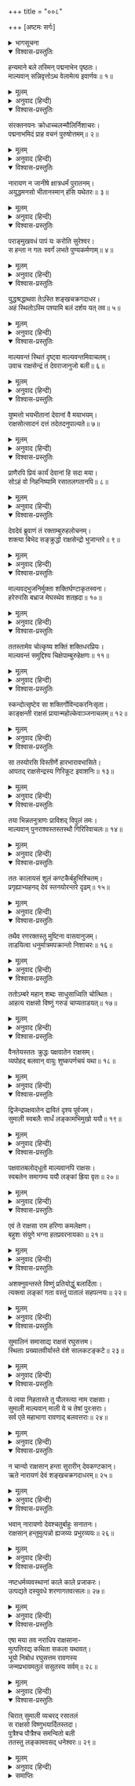 +++
title = "००८"

+++
[अष्टमः सर्गः]



<details><summary>भागसूचना</summary>

8. माल्यवान् का युद्ध और पराजय तथा सुमाली आदि सब राक्षसोंका रसातलमें प्रवेश
</details>

<details open><summary>विश्वास-प्रस्तुतिः</summary>

हन्यमाने बले तस्मिन् पद्मनाभेन पृष्ठतः।  
माल्यवान् सन्निवृत्तोऽथ वेलामेत्य इवार्णवः॥ १॥
</details>

<details><summary>मूलम्</summary>

हन्यमाने बले तस्मिन् पद्मनाभेन पृष्ठतः।  
माल्यवान् सन्निवृत्तोऽथ वेलामेत्य इवार्णवः॥ १॥
</details>

<details><summary>अनुवाद (हिन्दी)</summary>

(अगस्त्यजी कहते हैं—रघुनन्दन!) पद्मनाभ भगवान् विष्णुने जब भागती हुई राक्षसोंकी सेनाको पीछेकी ओरसे मारना आरम्भ किया, तब माल्यवान् लौट पड़ा, मानो महासागर अपनी तट भूमितक जाकर निवृत्त हो गया हो॥
</details>

<details open><summary>विश्वास-प्रस्तुतिः</summary>

संरक्तनयनः क्रोधाच्चलन्मौलिर्निशाचरः।  
पद्मनाभमिदं प्राह वचनं पुरुषोत्तमम्॥ २॥
</details>

<details><summary>मूलम्</summary>

संरक्तनयनः क्रोधाच्चलन्मौलिर्निशाचरः।  
पद्मनाभमिदं प्राह वचनं पुरुषोत्तमम्॥ २॥
</details>

<details><summary>अनुवाद (हिन्दी)</summary>

उसके नेत्र क्रोधसे लाल हो रहे थे और मुकुट हिल रहा था। उस निशाचरने पुरुषोत्तम भगवान् पद्मनाभसे इस प्रकार कहा—॥ २॥
</details>

<details open><summary>विश्वास-प्रस्तुतिः</summary>

नारायण न जानीषे क्षात्रधर्मं पुरातनम्।  
अयुद्धमनसो भीतानस्मान् हंसि यथेतरः॥ ३॥
</details>

<details><summary>मूलम्</summary>

नारायण न जानीषे क्षात्रधर्मं पुरातनम्।  
अयुद्धमनसो भीतानस्मान् हंसि यथेतरः॥ ३॥
</details>

<details><summary>अनुवाद (हिन्दी)</summary>

‘नारायणदेव! जान पड़ता है पुरातन क्षात्रधर्मको बिलकुल नहीं जानते हो, तभी तो साधारण मनुष्यकी भाँति तुम जिनका मन युद्धसे विरत हो गया है तथा जो डरकर भागे जा रहे हैं, ऐसे हम राक्षसोंको भी मार रहे हो॥ ३॥
</details>

<details open><summary>विश्वास-प्रस्तुतिः</summary>

पराङ्मुखवधं पापं यः करोति सुरेश्वर।  
स हन्ता न गतः स्वर्गं लभते पुण्यकर्मणाम्॥ ४॥
</details>

<details><summary>मूलम्</summary>

पराङ्मुखवधं पापं यः करोति सुरेश्वर।  
स हन्ता न गतः स्वर्गं लभते पुण्यकर्मणाम्॥ ४॥
</details>

<details><summary>अनुवाद (हिन्दी)</summary>

‘सुरेश्वर! जो युद्धसे विमुख हुए सैनिकोंके वधका पाप करता है, वह घातक इस शरीरका त्याग करके परलोकमें जानेपर पुण्यकर्मा पुरुषोंको मिलनेवाले स्वर्गको नहीं पाता है॥ ४॥
</details>

<details open><summary>विश्वास-प्रस्तुतिः</summary>

युद्धश्रद्धाथवा तेऽस्ति शङ्खचक्रगदाधर।  
अहं स्थितोऽस्मि पश्यामि बलं दर्शय यत् तव॥ ५॥
</details>

<details><summary>मूलम्</summary>

युद्धश्रद्धाथवा तेऽस्ति शङ्खचक्रगदाधर।  
अहं स्थितोऽस्मि पश्यामि बलं दर्शय यत् तव॥ ५॥
</details>

<details><summary>अनुवाद (हिन्दी)</summary>

‘शङ्ख, चक्र और गदा धारण करनेवाले देवता! यदि तुम्हारे हृदयमें युद्धका हौसला है तो मैं खड़ा हूँ। देखता हूँ, तुममें कितना बल है? दिखाओ अपना पराक्रम’॥ ५॥
</details>

<details open><summary>विश्वास-प्रस्तुतिः</summary>

माल्यवन्तं स्थितं दृष्ट्वा माल्यवन्तमिवाचलम्।  
उवाच राक्षसेन्द्रं तं देवराजानुजो बली॥ ६॥
</details>

<details><summary>मूलम्</summary>

माल्यवन्तं स्थितं दृष्ट्वा माल्यवन्तमिवाचलम्।  
उवाच राक्षसेन्द्रं तं देवराजानुजो बली॥ ६॥
</details>

<details><summary>अनुवाद (हिन्दी)</summary>

माल्यवान् पर्वतके समान अविचलभावसे खड़े हुए राक्षसराज माल्यवान् को देखकर देवराज इन्द्रके छोटे भाई महाबली भगवान् विष्णुने उससे कहा—॥ ६॥
</details>

<details open><summary>विश्वास-प्रस्तुतिः</summary>

युष्मत्तो भयभीतानां देवानां वै मयाभयम्।  
राक्षसोत्सादनं दत्तं तदेतदनुपाल्यते॥ ७॥
</details>

<details><summary>मूलम्</summary>

युष्मत्तो भयभीतानां देवानां वै मयाभयम्।  
राक्षसोत्सादनं दत्तं तदेतदनुपाल्यते॥ ७॥
</details>

<details><summary>अनुवाद (हिन्दी)</summary>

‘देवताओंको तुमलोगोंसे बड़ा भय उपस्थित हुआ है, मैंने राक्षसोंके संहारकी प्रतिज्ञा करके उन्हें अभय दान दिया है; अतः इस रूपमें मेरे द्वारा उस प्रतिज्ञाका ही पालन किया जा रहा है॥ ७॥
</details>

<details open><summary>विश्वास-प्रस्तुतिः</summary>

प्राणैरपि प्रियं कार्यं देवानां हि सदा मया।  
सोऽहं वो निहनिष्यामि रसातलगतानपि॥ ८॥
</details>

<details><summary>मूलम्</summary>

प्राणैरपि प्रियं कार्यं देवानां हि सदा मया।  
सोऽहं वो निहनिष्यामि रसातलगतानपि॥ ८॥
</details>

<details><summary>अनुवाद (हिन्दी)</summary>

‘मुझे अपने प्राण देकर भी सदा ही देवताओंका प्रिय कार्य करना है; इसलिये तुमलोग भागकर रसातलमें चले जाओ तो भी मैं तुम्हारा वध किये बिना नहीं रहूँगा’॥ ८॥
</details>

<details open><summary>विश्वास-प्रस्तुतिः</summary>

देवदेवं ब्रुवाणं तं रक्ताम्बुरुहलोचनम्।  
शक्त्या बिभेद सङ्क्रुद्धो राक्षसेन्द्रो भुजान्तरे॥ ९॥
</details>

<details><summary>मूलम्</summary>

देवदेवं ब्रुवाणं तं रक्ताम्बुरुहलोचनम्।  
शक्त्या बिभेद सङ्क्रुद्धो राक्षसेन्द्रो भुजान्तरे॥ ९॥
</details>

<details><summary>अनुवाद (हिन्दी)</summary>

लाल कमलके समान नेत्रवाले देवाधिदेव भगवान् विष्णु जब इस प्रकार कह रहे थे, उस समय अत्यन्त कुपित हुए राक्षसराज माल्यवान् ने अपनी शक्तिके द्वारा प्रहार करके भगवान् विष्णुका वक्षःस्थल विदीर्ण कर दिया॥ ९॥
</details>

<details open><summary>विश्वास-प्रस्तुतिः</summary>

माल्यवद‍्भुजनिर्मुक्ता शक्तिर्घण्टाकृतस्वना।  
हरेरुरसि बभ्राज मेघस्थेव शतह्रदा॥ १०॥
</details>

<details><summary>मूलम्</summary>

माल्यवद‍्भुजनिर्मुक्ता शक्तिर्घण्टाकृतस्वना।  
हरेरुरसि बभ्राज मेघस्थेव शतह्रदा॥ १०॥
</details>

<details><summary>अनुवाद (हिन्दी)</summary>

माल्यवान् के हाथसे छूटकर घंटानाद करती हुई वह शक्ति श्रीहरिकी छातीसे जा लगी और मेघके अङ्कमें प्रकाशित होनेवाली बिजलीके समान शोभा पाने लगी॥
</details>

<details open><summary>विश्वास-प्रस्तुतिः</summary>

ततस्तामेव चोत्कृष्य शक्तिं शक्तिधरप्रियः।  
माल्यवन्तं समुद्दिश्य चिक्षेपाम्बुरुहेक्षणः॥ ११॥
</details>

<details><summary>मूलम्</summary>

ततस्तामेव चोत्कृष्य शक्तिं शक्तिधरप्रियः।  
माल्यवन्तं समुद्दिश्य चिक्षेपाम्बुरुहेक्षणः॥ ११॥
</details>

<details><summary>अनुवाद (हिन्दी)</summary>

शक्तिधारी कार्तिकेय जिन्हें प्रिय हैं अथवा जो शक्तिधर स्कन्दके प्रियतम हैं, उन भगवान् कमलनयन विष्णुने उसी शक्तिको अपनी छातीसे खींचकर माल्यवान् पर दे मारा॥ ११॥
</details>

<details open><summary>विश्वास-प्रस्तुतिः</summary>

स्कन्दोत्सृष्टेव सा शक्तिर्गोविन्दकरनिःसृता।  
काङ्क्षन्ती राक्षसं प्रायान्महोल्केवाञ्जनाचलम्॥ १२॥
</details>

<details><summary>मूलम्</summary>

स्कन्दोत्सृष्टेव सा शक्तिर्गोविन्दकरनिःसृता।  
काङ्क्षन्ती राक्षसं प्रायान्महोल्केवाञ्जनाचलम्॥ १२॥
</details>

<details><summary>अनुवाद (हिन्दी)</summary>

स्कन्दकी छोड़ी हुई शक्तिके समान गोविन्दके हाथसे निकली हुई वह शक्ति उस राक्षसको लक्ष्य करके चली, मानो अञ्जनगिरिपर कोई बड़ी भारी उल्का गिर रही हो॥ १२॥
</details>

<details open><summary>विश्वास-प्रस्तुतिः</summary>

सा तस्योरसि विस्तीर्णे हारभारावभासिते।  
आपतद् राक्षसेन्द्रस्य गिरिकूट इवाशनिः॥ १३॥
</details>

<details><summary>मूलम्</summary>

सा तस्योरसि विस्तीर्णे हारभारावभासिते।  
आपतद् राक्षसेन्द्रस्य गिरिकूट इवाशनिः॥ १३॥
</details>

<details><summary>अनुवाद (हिन्दी)</summary>

हारोंके समूहसे प्रकाशित होनेवाले उस राक्षसराजके विशाल वक्षःस्थलपर वह शक्ति गिरी, मानो किसी पर्वतके शिखरपर वज्रपात हुआ हो॥ १३॥
</details>

<details open><summary>विश्वास-प्रस्तुतिः</summary>

तया भिन्नतनुत्राणः प्राविशद् विपुलं तमः।  
माल्यवान् पुनराश्वस्तस्तस्थौ गिरिरिवाचलः॥ १४॥
</details>

<details><summary>मूलम्</summary>

तया भिन्नतनुत्राणः प्राविशद् विपुलं तमः।  
माल्यवान् पुनराश्वस्तस्तस्थौ गिरिरिवाचलः॥ १४॥
</details>

<details><summary>अनुवाद (हिन्दी)</summary>

उससे माल्यवान् का कवच कट गया तथा वह गहरी मूर्च्छामें डूब गया; किंतु थोड़ी ही देरमें पुनः सँभलकर माल्यवान् पर्वतकी भाँति अविचलभावसे खड़ा हो गया॥
</details>

<details open><summary>विश्वास-प्रस्तुतिः</summary>

ततः कालायसं शूलं कण्टकैर्बहुभिश्चितम्।  
प्रगृह्याभ्यहनद् देवं स्तनयोरन्तरे दृढम्॥ १५॥
</details>

<details><summary>मूलम्</summary>

ततः कालायसं शूलं कण्टकैर्बहुभिश्चितम्।  
प्रगृह्याभ्यहनद् देवं स्तनयोरन्तरे दृढम्॥ १५॥
</details>

<details><summary>अनुवाद (हिन्दी)</summary>

तत्पश्चात् उसने काले लोहेके बने हुए और बहुसंख्यक काँटोंसे जड़े हुए शूलको हाथमें लेकर भगवान् की छातीमें गहरा आघात किया॥ १५॥
</details>

<details open><summary>विश्वास-प्रस्तुतिः</summary>

तथैव रणरक्तस्तु मुष्टिना वासवानुजम्।  
ताडयित्वा धनुर्मात्रमपक्रान्तो निशाचरः॥ १६॥
</details>

<details><summary>मूलम्</summary>

तथैव रणरक्तस्तु मुष्टिना वासवानुजम्।  
ताडयित्वा धनुर्मात्रमपक्रान्तो निशाचरः॥ १६॥
</details>

<details><summary>अनुवाद (हिन्दी)</summary>

इसी प्रकार वह युद्धप्रेमी राक्षस भगवान् विष्णुको मुक्केसे मारकर एक धनुष पीछे हट गया॥ १६॥
</details>

<details open><summary>विश्वास-प्रस्तुतिः</summary>

ततोऽम्बरे महान् शब्दः साधुसाध्विति चोत्थितः।  
आहत्य राक्षसो विष्णुं गरुडं चाप्यताडयत्॥ १७॥
</details>

<details><summary>मूलम्</summary>

ततोऽम्बरे महान् शब्दः साधुसाध्विति चोत्थितः।  
आहत्य राक्षसो विष्णुं गरुडं चाप्यताडयत्॥ १७॥
</details>

<details><summary>अनुवाद (हिन्दी)</summary>

उस समय आकाशमें राक्षसोंका महान् हर्षनाद गूँज उठा—वे एक साथ बोल उठे—‘बहुत अच्छा, बहुत अच्छा’। भगवान् विष्णुको घूँसा मारकर उस राक्षसने गरुड़पर भी प्रहार किया॥ १७॥
</details>

<details open><summary>विश्वास-प्रस्तुतिः</summary>

वैनतेयस्ततः क्रुद्धः पक्षवातेन राक्षसम्।  
व्यपोहद् बलवान् वायुः शुष्कपर्णचयं यथा॥ १८॥
</details>

<details><summary>मूलम्</summary>

वैनतेयस्ततः क्रुद्धः पक्षवातेन राक्षसम्।  
व्यपोहद् बलवान् वायुः शुष्कपर्णचयं यथा॥ १८॥
</details>

<details><summary>अनुवाद (हिन्दी)</summary>

यह देख विनतानन्दन गरुड़ कुपित हो उठे और उन्होंने अपने पंखोंकी हवासे उस राक्षसको उसी तरह उड़ा दिया, जैसे प्रबल आँधी सूखे पत्तोंके ढेरको उड़ा देती है॥ १८॥
</details>

<details open><summary>विश्वास-प्रस्तुतिः</summary>

द्विजेन्द्रपक्षवातेन द्रावितं दृश्य पूर्वजम्।  
सुमाली स्वबलैः सार्धं लङ्कामभिमुखो ययौ॥ १९॥
</details>

<details><summary>मूलम्</summary>

द्विजेन्द्रपक्षवातेन द्रावितं दृश्य पूर्वजम्।  
सुमाली स्वबलैः सार्धं लङ्कामभिमुखो ययौ॥ १९॥
</details>

<details><summary>अनुवाद (हिन्दी)</summary>

अपने बड़े भाईको पक्षिराजके पंखोंकी हवासे उड़ा हुआ देख सुमाली अपने सैनिकोंके साथ लङ्काकी ओर चल दिया॥ १९॥
</details>

<details open><summary>विश्वास-प्रस्तुतिः</summary>

पक्षवातबलोद्‍धूतो माल्यवानपि राक्षसः।  
स्वबलेन समागम्य ययौ लङ्कां ह्रिया वृतः॥ २०॥
</details>

<details><summary>मूलम्</summary>

पक्षवातबलोद्‍धूतो माल्यवानपि राक्षसः।  
स्वबलेन समागम्य ययौ लङ्कां ह्रिया वृतः॥ २०॥
</details>

<details><summary>अनुवाद (हिन्दी)</summary>

गरुड़के पंखोंकी हवाके बलसे उड़ा हुआ राक्षस माल्यवान् भी लज्जित होकर अपनी सेनासे जा मिला और लङ्काकी ओर चला गया॥ २०॥
</details>

<details open><summary>विश्वास-प्रस्तुतिः</summary>

एवं ते राक्षसा राम हरिणा कमलेक्षण।  
बहुशः संयुगे भग्ना हतप्रवरनायकाः॥ २१॥
</details>

<details><summary>मूलम्</summary>

एवं ते राक्षसा राम हरिणा कमलेक्षण।  
बहुशः संयुगे भग्ना हतप्रवरनायकाः॥ २१॥
</details>

<details><summary>अनुवाद (हिन्दी)</summary>

कमलनयन श्रीराम! इस प्रकार उन राक्षसोंका भगवान् विष्णुके साथ अनेक बार युद्ध हुआ और प्रत्येक संग्राममें प्रधान-प्रधान नायकोंके मारे जानेपर उन सबको भागना पड़ा॥ २१॥
</details>

<details open><summary>विश्वास-प्रस्तुतिः</summary>

अशक्नुवन्तस्ते विष्णुं प्रतियोद्धुं बलार्दिताः।  
त्यक्त्वा लङ्कां गता वस्तुं पातालं सहपत्नयः॥ २२॥
</details>

<details><summary>मूलम्</summary>

अशक्नुवन्तस्ते विष्णुं प्रतियोद्धुं बलार्दिताः।  
त्यक्त्वा लङ्कां गता वस्तुं पातालं सहपत्नयः॥ २२॥
</details>

<details><summary>अनुवाद (हिन्दी)</summary>

वे किसी प्रकार भगवान् विष्णुका सामना नहीं कर सके। सदा ही उनके बलसे पीड़ित होते रहे। अतः समस्त निशाचर लङ्का छोड़कर अपनी स्त्रियोंके साथ पातालमें रहनेके लिये चले गये॥ २२॥
</details>

<details open><summary>विश्वास-प्रस्तुतिः</summary>

सुमालिनं समासाद्य राक्षसं रघुसत्तम।  
स्थिताः प्रख्यातवीर्यास्ते वंशे सालकटङ्कटे॥ २३॥
</details>

<details><summary>मूलम्</summary>

सुमालिनं समासाद्य राक्षसं रघुसत्तम।  
स्थिताः प्रख्यातवीर्यास्ते वंशे सालकटङ्कटे॥ २३॥
</details>

<details><summary>अनुवाद (हिन्दी)</summary>

रघुश्रेष्ठ! वे विख्यात पराक्रमी निशाचर सालकटङ्कटवंशमें विद्यमान राक्षस सुमालीका आश्रय लेकर रहने लगे॥
</details>

<details open><summary>विश्वास-प्रस्तुतिः</summary>

ये त्वया निहतास्ते तु पौलस्त्या नाम राक्षसाः।  
सुमाली माल्यवान् माली ये च तेषां पुरःसराः।  
सर्व एते महाभागा रावणाद् बलवत्तराः॥ २४॥
</details>

<details><summary>मूलम्</summary>

ये त्वया निहतास्ते तु पौलस्त्या नाम राक्षसाः।  
सुमाली माल्यवान् माली ये च तेषां पुरःसराः।  
सर्व एते महाभागा रावणाद् बलवत्तराः॥ २४॥
</details>

<details><summary>अनुवाद (हिन्दी)</summary>

श्रीराम! आपने पुलस्त्यवंशके जिन-जिन राक्षसोंका विनाश किया है, उनकी अपेक्षा प्राचीन राक्षसोंका पराक्रम अधिक था। सुमाली, माल्यवान् और माली तथा उनके आगे चलनेवाले योद्धा—ये सभी महाभाग निशाचर रावणसे बढ़कर बलवान् थे॥ २४॥
</details>

<details open><summary>विश्वास-प्रस्तुतिः</summary>

न चान्यो राक्षसान् हन्ता सुरारीन् देवकण्टकान्।  
ऋते नारायणं देवं शङ्खचक्रगदाधरम्॥ २५॥
</details>

<details><summary>मूलम्</summary>

न चान्यो राक्षसान् हन्ता सुरारीन् देवकण्टकान्।  
ऋते नारायणं देवं शङ्खचक्रगदाधरम्॥ २५॥
</details>

<details><summary>अनुवाद (हिन्दी)</summary>

देवताओंके लिये कण्टकरूप उन देवद्रोही राक्षसोंका वध शङ्ख, चक्र, गदाधारी भगवान् नारायणदेवके सिवा दूसरा कोई नहीं कर सकता॥ २५॥
</details>

<details open><summary>विश्वास-प्रस्तुतिः</summary>

भवान् नारायणो देवश्चतुर्बाहुः सनातनः।  
राक्षसान् हन्तुमुत्पन्नो ह्यजय्यः प्रभुरव्ययः॥ २६॥
</details>

<details><summary>मूलम्</summary>

भवान् नारायणो देवश्चतुर्बाहुः सनातनः।  
राक्षसान् हन्तुमुत्पन्नो ह्यजय्यः प्रभुरव्ययः॥ २६॥
</details>

<details><summary>अनुवाद (हिन्दी)</summary>

आप चार भुजाधारी सनातन देव भगवान् नारायण ही हैं। आपको कोई परास्त नहीं कर सकता। आप अविनाशी प्रभु हैं और राक्षसोंका वध करनेके लिये इस लोकमें अवतीर्ण हुए हैं॥ २६॥
</details>

<details open><summary>विश्वास-प्रस्तुतिः</summary>

नष्टधर्मव्यवस्थानां काले काले प्रजाकरः।  
उत्पद्यते दस्युवधे शरणागतवत्सलः॥ २७॥
</details>

<details><summary>मूलम्</summary>

नष्टधर्मव्यवस्थानां काले काले प्रजाकरः।  
उत्पद्यते दस्युवधे शरणागतवत्सलः॥ २७॥
</details>

<details><summary>अनुवाद (हिन्दी)</summary>

आप ही इन प्रजाओंके स्रष्टा हैं और शरणागतोंपर दया रखते हैं। जब-जब धर्मकी व्यवस्थाको नष्ट करनेवाले दस्यु पैदा हो जाते हैं, तब-तब उन दस्युओंका वध करनेके लिये आप समय-समयपर अवतार लेते रहते हैं॥ २७॥
</details>

<details open><summary>विश्वास-प्रस्तुतिः</summary>

एषा मया तव नराधिप राक्षसाना-  
मुत्पत्तिरद्य कथिता सकला यथावत्।  
भूयो निबोध रघुसत्तम रावणस्य  
जन्मप्रभावमतुलं ससुतस्य सर्वम्॥ २८॥
</details>

<details><summary>मूलम्</summary>

एषा मया तव नराधिप राक्षसाना-  
मुत्पत्तिरद्य कथिता सकला यथावत्।  
भूयो निबोध रघुसत्तम रावणस्य  
जन्मप्रभावमतुलं ससुतस्य सर्वम्॥ २८॥
</details>

<details><summary>अनुवाद (हिन्दी)</summary>

नरेश्वर! इस प्रकार मैंने आपको राक्षसोंकी उत्पत्तिका यह पूरा प्रसंग ठीक-ठीक सुना दिया। रघुवंशशिरोमणे! अब आप रावण तथा उसके पुत्रोंके जन्म और अनुपम प्रभावका सारा वर्णन सुनिये॥ २८॥
</details>

<details open><summary>विश्वास-प्रस्तुतिः</summary>

चिरात् सुमाली व्यचरद् रसातलं  
स राक्षसो विष्णुभयार्दितस्तदा।  
पुत्रैश्च पौत्रैश्च समन्वितो बली  
ततस्तु लङ्कामवसद् धनेश्वरः॥ २९॥
</details>

<details><summary>मूलम्</summary>

चिरात् सुमाली व्यचरद् रसातलं  
स राक्षसो विष्णुभयार्दितस्तदा।  
पुत्रैश्च पौत्रैश्च समन्वितो बली  
ततस्तु लङ्कामवसद् धनेश्वरः॥ २९॥
</details>

<details><summary>अनुवाद (हिन्दी)</summary>

भगवान् विष्णुके भयसे पीड़ित होकर राक्षस सुमाली सुदीर्घ कालतक अपने पुत्र-पौत्रोंके साथ रसातलमें विचरता रहा। इसी बीचमें धनाध्यक्ष कुबेरने लङ्काको अपना निवास-स्थान बनाया॥ २९॥
</details>

<details><summary>समाप्तिः</summary>

इत्यार्षे श्रीमद्रामायणे वाल्मीकीये आदिकाव्ये उत्तरकाण्डेऽष्टमः सर्गः॥ ८॥  
इस प्रकार श्रीवाल्मीकिनिर्मित आर्षरामायण आदिकाव्यके उत्तरकाण्डमें आठवाँ सर्ग पूरा हुआ॥ ८॥
</details>

